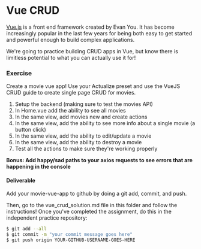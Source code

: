 # Vue CRUD

[Vue.js](https://vuejs.org/) is a front end framework created by Evan You. It has become increasingly popular in the last few years for being both easy to get started and powerful enough to build complex applications.

We're going to practice building CRUD apps in Vue, but know there is limitless potential to what you can actually use it for!

### Exercise

Create a movie vue app! Use your Actualize preset and use the VueJS CRUD guide to create single page CRUD for movies.

1. Setup the backend (making sure to test the movies API)
2. In Home.vue add the ability to see all movies
3. In the same view, add movies new and create actions
4. In the same view, add the ability to see more info about a single movie (a button click)
5. In the same view, add the ability to edit/update a movie
6. In the same view, add the ability to destroy a movie
7. Test all the actions to make sure they're working properly

**Bonus: Add happy/sad paths to your axios requests to see errors that are happening in the console**

#### Deliverable

Add your movie-vue-app to github by doing a git add, commit, and push.

Then, go to the vue_crud_solution.md file in this folder and follow the instructions! Once you've completed the assignment, do this in the independent practice repository:

```bash
$ git add --all
$ git commit -m "your commit message goes here"
$ git push origin YOUR-GITHUB-USERNAME-GOES-HERE
```
